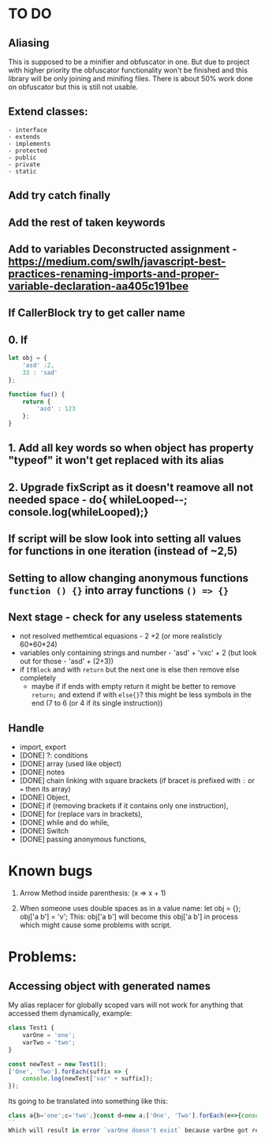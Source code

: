 # TO DO

## Aliasing

This is supposed to be a minifier and obfuscator in one. But due to project with higher priority the obfuscator functionality won't be finished and this library will be only joining and minifing files. There is about 50% work done on obfuscator but this is still not usable.

## Extend classes:
    - interface
    - extends
    - implements
    - protected
    - public
    - private
    - static

## Add try catch finally
## Add the rest of taken keywords
## Add to variables Deconstructed assignment - https://medium.com/swlh/javascript-best-practices-renaming-imports-and-proper-variable-declaration-aa405c191bee
## If CallerBlock try to get caller name
## 0. If
```js
let obj = {
    'asd' :2,
    33 : 'sad'
};

function fuc() {
    return {
        'asd' : 123
    };
}
```

## 1. Add all key words so when object has property "typeof" it won't get replaced with its alias
## 2. Upgrade fixScript as it doesn't reamove all not needed space - do{ whileLooped--; console.log(whileLooped);}

## If script will be slow look into setting all values for functions in one iteration (instead of ~2,5)

## Setting to allow changing anonymous functions `function () {}` into array functions `() => {}`

## Next stage - check for any useless statements
- not resolved methemtical equasions - 2 +2 (or more realisticly 60\*60\*24)
- variables only containing strings and number - 'asd' + 'vxc' + 2 (but look out for those - 'asd' + (2+3))
- if `IfBlock` and with `return` but the next one is else then remove else completely
  - maybe if if ends with empty return it might be better to remove `return;` and extend if with `else{}`? this might be less symbols in the end (7 to 6 (or 4 if its single instruction))

## Handle
- import, export
- [DONE] ?: conditions
- [DONE] array (used like object)
- [DONE] notes
- [DONE] chain linking with square brackets (if bracet is prefixed with `:` or `=` then its array)
- [DONE] Object,
- [DONE] if (removing brackets if it contains only one instruction),
- [DONE] for (replace vars in brackets),
- [DONE] while and do while,
- [DONE] Switch
- [DONE] passing anonymous functions,

# Known bugs

1. Arrow Method inside parenthesis:
(x => x + 1)

2. When someone uses double spaces as in a value name:
let obj = {};
obj['a  b'] = 'v';
This: obj['a  b'] will become this obj['a b'] in process which might cause some problems with script.

# Problems:

## Accessing object with generated names

My alias replacer for globally scoped vars will not work for anything that accessed them dynamically, example:
```js
class Test1 {
    varOne = 'one';
    varTwo = 'two';
}

const newTest = new Test1();
['One', 'Two'].forEach(suffix => {
    console.log(newTest['var' + suffix]);
});
```
Its going to be translated into something like this:
```js
class a{b='one';c='two';}const d=new a;['One', 'Two'].forEach(e=>{console.log(d['var' + e]);}
``
Which will result in error `varOne doesn't exist` because varOne got replaced with `b`.
